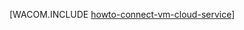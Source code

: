 ﻿<properties linkid="manage-windows-howto-connect-to-cloud-service" urlDisplayName="Подключение к виртуальной машине" pageTitle="Подключение виртуальных машин к облачной службе Windows Azure" metaKeywords="Подключение виртуальных машин с помощью Azure к облаку" description="Сведения о подключении виртуальной машины к облачной службе Windows Azure." metaCanonical="" services="virtual-machines" documentationCenter="" title="" authors=""  solutions="" writer="" manager="" editor=""  />




[WACOM.INCLUDE [howto-connect-vm-cloud-service](../includes/howto-connect-vm-cloud-service.md)]

